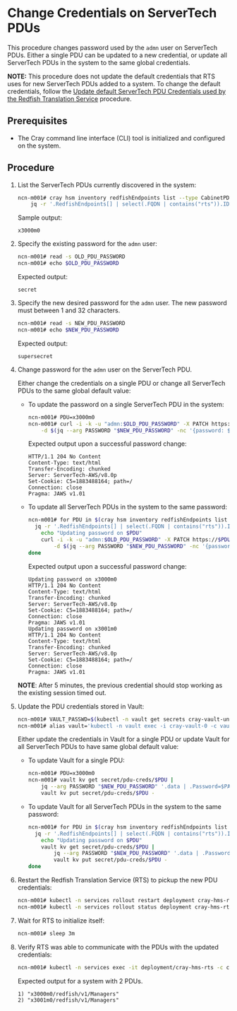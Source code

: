 # Change Credentials on ServerTech PDUs
This procedure changes password used by the `admn` user on ServerTech PDUs. Either a single PDU can be updated to a new credential, or update all ServerTech PDUs in the system to the same global credentials.

**NOTE:** This procedure does not update the default credentials that RTS uses for new ServerTech PDUs added to a system. To change the default credentials, follow the [Update default ServerTech PDU Credentials used by the Redfish Translation Service](Update_Default_ServerTech_PDU_Credentials_used_by_the_Redfish_Translation_Service.md) procedure.

## Prerequisites

-   The Cray command line interface \(CLI\) tool is initialized and configured on the system.

## Procedure

1. List the ServerTech PDUs currently discovered in the system:

    ```bash
    ncn-m001# cray hsm inventory redfishEndpoints list --type CabinetPDUController --format json |
        jq -r '.RedfishEndpoints[] | select(.FQDN | contains("rts")).ID'
    ```

    Sample output:
    ```
    x3000m0
    ```

2.  Specify the existing password for the `admn` user:

    ```bash
    ncn-m001# read -s OLD_PDU_PASSWORD
    ncn-m001# echo $OLD_PDU_PASSWORD
    ```

    Expected output:
    ```
    secret
    ```

3.  Specify the new desired password for the `admn` user. The new password must between 1 and 32 characters.

    ```bash
    ncn-m001# read -s NEW_PDU_PASSWORD
    ncn-m001# echo $NEW_PDU_PASSWORD
    ```

    Expected output:
    ```
    supersecret
    ```

4.  Change password for the `admn` user on the ServerTech PDU.

    Either change the credentials on a single PDU or change all ServerTech PDUs to the same global default value:
    -   To update the password on a single ServerTech PDU in the system:

        ```bash
        ncn-m001# PDU=x3000m0
        ncn-m001# curl -i -k -u "admn:$OLD_PDU_PASSWORD" -X PATCH https://$PDU/jaws/config/users/local/admn \
            -d $(jq --arg PASSWORD "$NEW_PDU_PASSWORD" -nc '{password: $PASSWORD}')
        ```

        Expected output upon a successful password change:

        ```
        HTTP/1.1 204 No Content
        Content-Type: text/html
        Transfer-Encoding: chunked
        Server: ServerTech-AWS/v8.0p
        Set-Cookie: C5=1883488164; path=/
        Connection: close
        Pragma: JAWS v1.01
        ```

    -   To update all ServerTech PDUs in the system to the same password:

        ```bash
        ncn-m001# for PDU in $(cray hsm inventory redfishEndpoints list --type CabinetPDUController --format json |
          jq -r '.RedfishEndpoints[] | select(.FQDN | contains("rts")).ID'); do
            echo "Updating password on $PDU"
            curl -i -k -u "admn:$OLD_PDU_PASSWORD" -X PATCH https://$PDU/jaws/config/users/local/admn \
                -d $(jq --arg PASSWORD "$NEW_PDU_PASSWORD" -nc '{password: $PASSWORD}')
        done
        ```

        Expected output upon a successful password change:

        ```
        Updating password on x3000m0
        HTTP/1.1 204 No Content
        Content-Type: text/html
        Transfer-Encoding: chunked
        Server: ServerTech-AWS/v8.0p
        Set-Cookie: C5=1883488164; path=/
        Connection: close
        Pragma: JAWS v1.01
        Updating password on x3001m0
        HTTP/1.1 204 No Content
        Content-Type: text/html
        Transfer-Encoding: chunked
        Server: ServerTech-AWS/v8.0p
        Set-Cookie: C5=1883488164; path=/
        Connection: close
        Pragma: JAWS v1.01
        ```

    **NOTE**: After 5 minutes, the previous credential should stop working as the existing session timed out.

5.  Update the PDU credentials stored in Vault:

    ```bash
    ncn-m001# VAULT_PASSWD=$(kubectl -n vault get secrets cray-vault-unseal-keys -o json | jq -r '.data["vault-root"]' |  base64 -d)
    ncn-m001# alias vault='kubectl -n vault exec -i cray-vault-0 -c vault -- env VAULT_TOKEN=$VAULT_PASSWD VAULT_ADDR=http://127.0.0.1:8200 VAULT_FORMAT=json vault'
    ```

    Either update the credentials in Vault for a single PDU or update Vault for all ServerTech PDUs to have same global default value:

    -   To update Vault for a single PDU:

        ```bash
        ncn-m001# PDU=x3000m0
        ncn-m001# vault kv get secret/pdu-creds/$PDU |
            jq --arg PASSWORD "$NEW_PDU_PASSWORD" '.data | .Password=$PASSWORD' |
            vault kv put secret/pdu-creds/$PDU -
        ```

    -   To update Vault for all ServerTech PDUs in the system to the same password:

        ```bash
        ncn-m001# for PDU in $(cray hsm inventory redfishEndpoints list --type CabinetPDUController --format json |
          jq -r '.RedfishEndpoints[] | select(.FQDN | contains("rts")).ID'); do
            echo "Updating password on $PDU"
            vault kv get secret/pdu-creds/$PDU |
                jq --arg PASSWORD "$NEW_PDU_PASSWORD" '.data | .Password=$PASSWORD' |
                vault kv put secret/pdu-creds/$PDU -
        done
        ```

6.  Restart the Redfish Translation Service (RTS) to pickup the new PDU credentials:

    ```bash
    ncn-m001# kubectl -n services rollout restart deployment cray-hms-rts
    ncn-m001# kubectl -n services rollout status deployment cray-hms-rts
    ```

7.  Wait for RTS to initialize itself:

    ```bash
    ncn-m001# sleep 3m
    ```

8.  Verify RTS was able to communicate with the PDUs with the updated credentials:

    ```bash
    ncn-m001# kubectl -n services exec -it deployment/cray-hms-rts -c cray-hms-rts-redis -- redis-cli keys '*/redfish/v1/Managers'
    ```

    Expected output for a system with 2 PDUs.

    ```
    1) "x3000m0/redfish/v1/Managers"
    2) "x3001m0/redfish/v1/Managers"
    ```